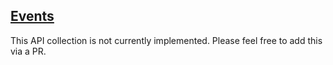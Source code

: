 ## [Events](https://developers.box.com/docs/#events)

This API collection is not currently implemented. Please feel free to add this via a PR.
